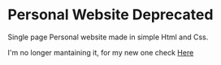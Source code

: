 # Personal Website Deprecated

Single page Personal website made in simple Html and Css.

I'm no longer mantaining it, for my new one check [Here](https://lorenzogangemi.netlify.app)
